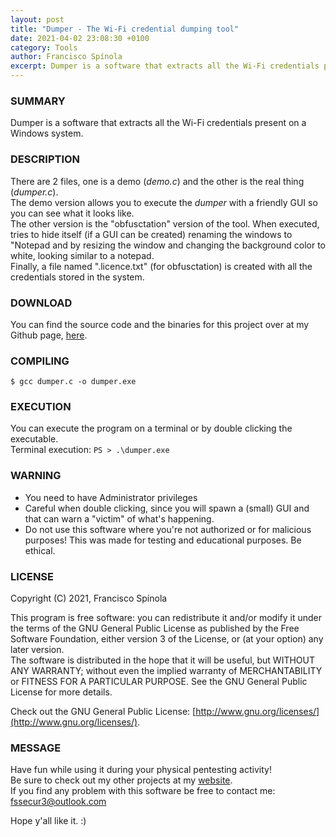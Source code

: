 ```yaml
---
layout: post
title: "Dumper - The Wi-Fi credential dumping tool"
date: 2021-04-02 23:08:30 +0100
category: Tools
author: Francisco Spínola
excerpt: Dumper is a software that extracts all the Wi-Fi credentials present on a Windows system.
---
```


### SUMMARY

Dumper is a software that extracts all the Wi-Fi credentials present on a Windows system.

### DESCRIPTION

There are 2 files, one is a demo (*demo.c*) and the other is the real thing (*dumper.c*).  
The demo version allows you to execute the *dumper* with a friendly GUI so you can see what it looks like.  
The other version is the "obfusctation" version of the tool. When executed, tries to hide itself (if a GUI can be created) renaming the windows to "Notepad and by resizing the window and changing the background color to white, looking similar to a notepad.  
Finally, a file named ".licence.txt" (for obfusctation) is created with all the credentials stored in the system.

### DOWNLOAD

You can find the source code and the binaries for this project over at my Github page, [here](https://github.com/nu11pointer/dumper "Dumper project").

### COMPILING

`$ gcc dumper.c -o dumper.exe`

### EXECUTION

You can execute the program on a terminal or by double clicking the executable.  
Terminal execution:
`PS > .\dumper.exe`

### WARNING

+ You need to have Administrator privileges
+ Careful when double clicking, since you will spawn a (small) GUI and that can warn a "victim" of what's happening.
+ Do not use this software where you're not authorized or for malicious purposes! This was made for testing and educational purposes. Be ethical.

### LICENSE

Copyright (C) 2021, Francisco Spínola

This program is free software: you can redistribute it and/or modify it under the terms of the GNU General Public License as published by the Free Software Foundation, either version 3 of the License, or (at your option) any later version.  
The software is distributed in the hope that it will be useful, but WITHOUT ANY WARRANTY; without even the implied warranty of MERCHANTABILITY or FITNESS FOR A PARTICULAR PURPOSE. See the GNU General Public License for more details.

Check out the GNU General Public License: [http://www.gnu.org/licenses/](http://www.gnu.org/licenses/).

### MESSAGE

Have fun while using it during your physical pentesting activity!  
Be sure to check out my other projects at my [website](https://nu11pointer.github.io/ "Francisco Spínola's Portfolio").  
If you find any problem with this software be free to contact me: [fssecur3@outlook.com](mailto:fssecur3@outlook.com)

Hope y'all like it. :)
